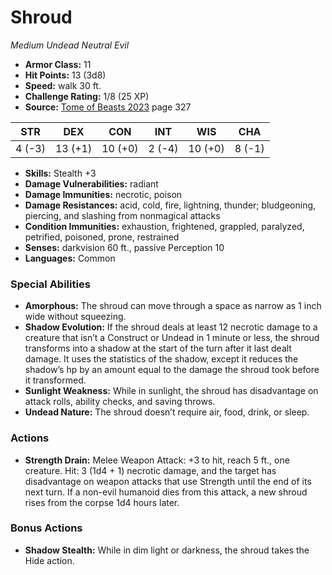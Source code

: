 # Shroud

*Medium* *Undead* *Neutral Evil*

- **Armor Class:** 11
- **Hit Points:** 13 (3d8)
- **Speed:** walk 30 ft.
- **Challenge Rating:** 1/8 (25 XP)
- **Source:** [Tome of Beasts 2023](https://koboldpress.com/kpstore/product/tome-of-beasts-1-2023-edition/) page 327

| STR | DEX | CON | INT | WIS | CHA |
| --- | --- | --- | --- | --- | --- |
| 4 (-3) | 13 (+1) | 10 (+0) | 2 (-4) | 10 (+0) | 8 (-1) |

- **Skills:** Stealth +3
- **Damage Vulnerabilities:** radiant
- **Damage Immunities:** necrotic, poison
- **Damage Resistances:** acid, cold, fire, lightning, thunder; bludgeoning, piercing, and slashing from nonmagical attacks
- **Condition Immunities:** exhaustion, frightened, grappled, paralyzed, petrified, poisoned, prone, restrained
- **Senses:** darkvision 60 ft., passive Perception 10
- **Languages:** Common
### Special Abilities
- **Amorphous:** The shroud can move through a space as narrow as 1 inch wide without squeezing.
- **Shadow Evolution:** If the shroud deals at least 12 necrotic damage to a creature that isn’t a Construct or Undead in 1 minute or less, the shroud transforms into a shadow at the start of the turn after it last dealt damage. It uses the statistics of the shadow, except it reduces the shadow’s hp by an amount equal to the damage the shroud took before it transformed.
- **Sunlight Weakness:** While in sunlight, the shroud has disadvantage on attack rolls, ability checks, and saving throws.
- **Undead Nature:** The shroud doesn’t require air, food, drink, or sleep.
### Actions
- **Strength Drain:** Melee Weapon Attack: +3 to hit, reach 5 ft., one creature. Hit: 3 (1d4 + 1) necrotic damage, and the target has disadvantage on weapon attacks that use Strength until the end of its next turn. If a non-evil humanoid dies from this attack, a new shroud rises from the corpse 1d4 hours later.
### Bonus Actions
- **Shadow Stealth:** While in dim light or darkness, the shroud takes the Hide action.
